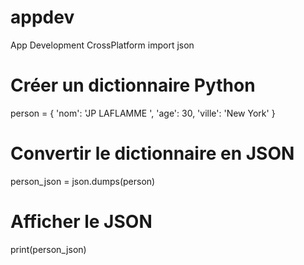 # appdev
App Development CrossPlatform
import json

# Créer un dictionnaire Python
person = {
    'nom': 'JP LAFLAMME ',
    'age': 30,
    'ville': 'New York'
}

# Convertir le dictionnaire en JSON
person_json = json.dumps(person)

# Afficher le JSON
print(person_json)
